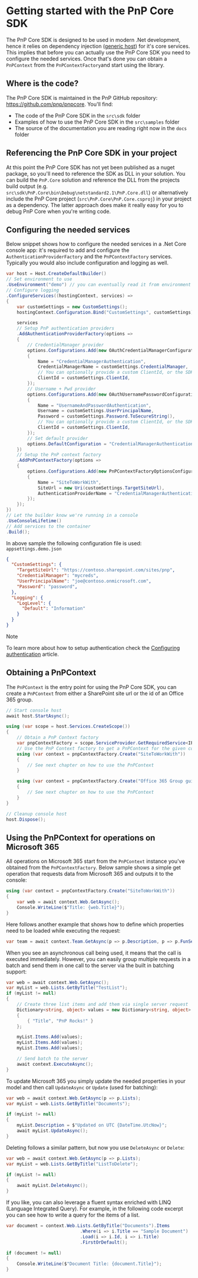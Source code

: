# Getting started with the PnP Core SDK

The PnP Core SDK is designed to be used in modern .Net development, hence it relies on dependency injection ([generic host](https://docs.microsoft.com/en-us/aspnet/core/fundamentals/host/generic-host?view=aspnetcore-3.1)) for it's core services. This implies that before you can actually use the PnP Core SDK you need to configure the needed services. Once that's done you can obtain a `PnPContext` from the `PnPContextFactory`and start using the library.

## Where is the code?

The PnP Core SDK is maintained in the PnP GitHub repository: https://github.com/pnp/pnpcore. You'll find:

- The code of the PnP Core SDK in the `src\sdk` folder
- Examples of how to use the PnP Core SDK in the `src\samples` folder
- The source of the documentation you are reading right now in the `docs` folder

## Referencing the PnP Core SDK in your project

At this point the PnP Core SDK has not yet been published as a nuget package, so you'll need to reference the SDK as DLL in your solution. You can build the `PnP.Core` solution and reference the DLL from the projects build output (e.g. `src\sdk\PnP.Core\bin\Debug\netstandard2.1\PnP.Core.dll`) or alternatively include the PnP Core project (`src\PnP.Core\PnP.Core.csproj`) in your project as a dependency. The latter approach does make it really easy for you to debug PnP Core when you're writing code.

## Configuring the needed services

Below snippet shows how to configure the needed services in a .Net Core console app: it's required to add and configure the `AuthenticationProviderFactory` and the `PnPContextFactory` services. Typically you would also include configuration and logging as well.

```csharp
var host = Host.CreateDefaultBuilder()
// Set environment to use
.UseEnvironment("demo") // you can eventually read it from environment variables
// Configure logging
.ConfigureServices((hostingContext, services) =>
{
    var customSettings = new CustomSettings();
    hostingContext.Configuration.Bind("CustomSettings", customSettings);

    services
    // Setup PnP authentication providers
    .AddAuthenticationProviderFactory(options =>
    {
        // CredentialManager provider
        options.Configurations.Add(new OAuthCredentialManagerConfiguration
        {
            Name = "CredentialManagerAuthentication",
            CredentialManagerName = customSettings.CredentialManager,
            // You can optionally provide a custom ClientId, or the SDK will use a default one
            ClientId = customSettings.ClientId,
        });
        // Username + Pwd provider
        options.Configurations.Add(new OAuthUsernamePasswordConfiguration
        {
            Name = "UsernameAndPasswordAuthentication",
            Username = customSettings.UserPrincipalName,
            Password = customSettings.Password.ToSecureString(),
            // You can optionally provide a custom ClientId, or the SDK will use a default one
            ClientId = customSettings.ClientId,
        });
        // Set default provider
        options.DefaultConfiguration = "CredentialManagerAuthentication";
    })
    // Setup the PnP context factory
    .AddPnPContextFactory(options =>
    {
        options.Configurations.Add(new PnPContextFactoryOptionsConfiguration
        {
            Name = "SiteToWorkWith",
            SiteUrl = new Uri(customSettings.TargetSiteUrl),
            AuthenticationProviderName = "CredentialManagerAuthentication",
        });
    });
})
// Let the builder know we're running in a console
.UseConsoleLifetime()
// Add services to the container
.Build();
```

In above sample the following configuration file is used: `appsettings.demo.json`

```json
{
  "CustomSettings": {
    "TargetSiteUrl": "https://contoso.sharepoint.com/sites/pnp",
    "CredentialManager": "mycreds",
    "UserPrincipalName": "joe@contoso.onmicrosoft.com",
    "Password": "password",
  },
  "Logging": {
    "LogLevel": {
      "Default": "Information"
    }
  }
}
```

> [!Note]
> To learn more about how to setup authentication check the [Configuring authentication](configuring%20authentication.md) article.

## Obtaining a PnPContext

The `PnPContext` is the entry point for using the PnP Core SDK, you can create a `PnPContext` from either a SharePoint site url or the id of an Office 365 group.

```csharp
// Start console host
await host.StartAsync();

using (var scope = host.Services.CreateScope())
{
    // Obtain a PnP Context factory
    var pnpContextFactory = scope.ServiceProvider.GetRequiredService<IPnPContextFactory>();
    // Use the PnP Context factory to get a PnPContext for the given configuration
    using (var context = pnpContextFactory.Create("SiteToWorkWith"))
    {
        // See next chapter on how to use the PnPContext
    }

    using (var context = pnpContextFactory.Create("Office 365 Group guid"))
    {
        // See next chapter on how to use the PnPContext
    }
}

// Cleanup console host
host.Dispose();
```

## Using the PnPContext for operations on Microsoft 365

All operations on Microsoft 365 start from the `PnPContext` instance you've obtained from the `PnPContextFactory`. Below sample shows a simple get operation that requests data from Microsoft 365 and outputs it to the console:

```csharp
using (var context = pnpContextFactory.Create("SiteToWorkWith"))
{
    var web = await context.Web.GetAsync();
    Console.WriteLine($"Title: {web.Title}");
}
```

Here follows another example that shows how to define which properties need to be loaded while executing the request:

```csharp
var team = await context.Team.GetAsync(p => p.Description, p => p.FunSettings, p => p.DiscoverySettings, p => p.Members);
```

When you see an asynchronous call being used, it means that the call is executed immediately.
However, you can easily group multiple requests in a batch and send them in one call to the server via the built in batching support:

```csharp
var web = await context.Web.GetAsync();
var myList = web.Lists.GetByTitle("TestList");
if (myList != null)
{
    // Create three list items and add them via single server request
    Dictionary<string, object> values = new Dictionary<string, object>
    {
        { "Title", "PnP Rocks!" }
    };

    myList.Items.Add(values);
    myList.Items.Add(values);
    myList.Items.Add(values);

    // Send batch to the server
    await context.ExecuteAsync();
}
```

To update Microsoft 365 you simply update the needed properties in your model and then call `UpdateAsync` or `Update` (used for batching):

```csharp
var web = await context.Web.GetAsync(p => p.Lists);
var myList = web.Lists.GetByTitle("Documents");

if (myList != null)
{
    myList.Description = $"Updated on UTC {DateTime.UtcNow}";
    await myList.UpdateAsync();
}
```

Deleting follows a similar pattern, but now you use `DeleteAsync` or `Delete`:

```csharp
var web = await context.Web.GetAsync(p => p.Lists);
var myList = web.Lists.GetByTitle("ListToDelete");

if (myList != null)
{
    await myList.DeleteAsync();
}
```

If you like, you can also leverage a fluent syntax enriched with LINQ (Language Integrated Query). For example, in the following code excerpt you can see how to write a query for the items of a list.

```csharp
var document = context.Web.Lists.GetByTitle("Documents").Items
                            .Where(i => i.Title == "Sample Document")
                            .Load(i => i.Id, i => i.Title)
                            .FirstOrDefault();

if (document != null) 
{
    Console.WriteLine($"Document Title: {document.Title}");
}
```
